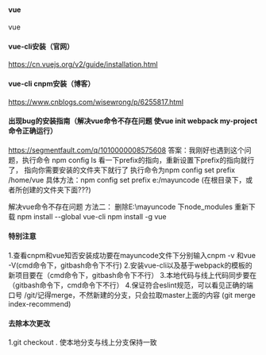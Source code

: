 #### vue
vue

#### vue-cli安装（官网）
https://cn.vuejs.org/v2/guide/installation.html

#### vue-cli cnpm安装（博客）
https://www.cnblogs.com/wisewrong/p/6255817.html

#### 出现bug的安装指南（解决vue命令不存在问题   使vue init webpack my-project命令正确运行）
https://segmentfault.com/q/1010000008575608
答案：我刚好也遇到这个问题，执行命令 npm config ls 看一下prefix的指向，重新设置下prefix的指向就行了，
指向你需要安装的文件夹下就行了 执行命令为npm config set prefix /home/vue
具体方法：npm config set prefix e:/mayuncode (在根目录下，或者所创建的文件夹下面???)

解决vue命令不存在问题 方法二： 删除E:\mayuncode 下node_modules 重新下载
npm install --global vue-cli
npm install -g vue 

#### 特别注意
1.查看cnpm和vue知否安装成功要在mayuncode文件下分别输入cnpm -v 和vue -V(cmd命令下，gitbash命令下不行)
2.安装vue-cli以及基于webpack的模板的新项目要在（cmd命令下，gitbash命令下不行）
3.本地代码与线上代码同步要在（gitbash命令下，cmd命令下不行）
4.保证符合eslint规范，可以看见正确的端口号
/git/记得merge，不然新建的分支，只会拉取master上面的内容 (git merge index-recommend)


#### 去除本次更改
1.git checkout .
使本地分支与线上分支保持一致







